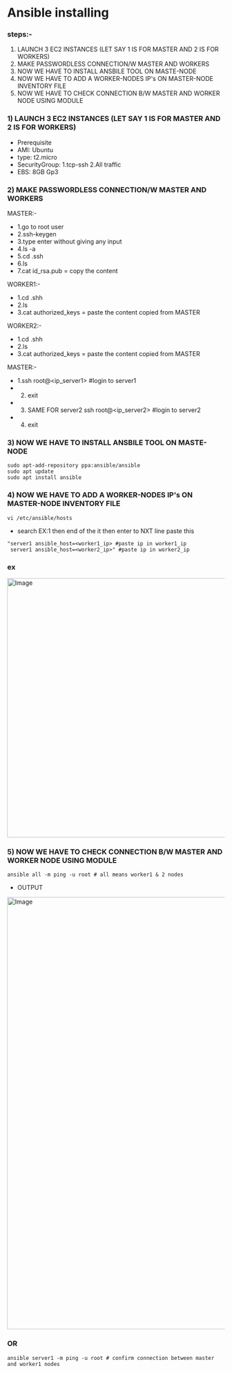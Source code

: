 # Ansible installing
### steps:- 
1) LAUNCH 3 EC2 INSTANCES (LET SAY 1 IS FOR MASTER AND 2 IS FOR WORKERS)
2) MAKE PASSWORDLESS CONNECTION/W MASTER AND WORKERS
3) NOW WE HAVE TO INSTALL ANSBILE TOOL ON MASTE-NODE
4) NOW WE HAVE TO ADD A WORKER-NODES IP's ON MASTER-NODE INVENTORY FILE
5) NOW WE HAVE TO CHECK CONNECTION B/W MASTER AND WORKER NODE USING MODULE

### 1) LAUNCH 3 EC2 INSTANCES (LET SAY 1 IS FOR MASTER AND 2 IS FOR WORKERS)
- Prerequisite
- AMI: Ubuntu
- type: t2.micro
- SecurityGroup: 1.tcp-ssh
  		 2.All traffic
- EBS: 8GB Gp3

### 2) MAKE PASSWORDLESS CONNECTION/W MASTER AND WORKERS
MASTER:-
- 1.go to root user 
- 2.ssh-keygen 
- 3.type enter without giving any input 
- 4.ls -a 
- 5.cd .ssh 
- 6.ls 
- 7.cat id_rsa.pub = copy the content

WORKER1:- 
- 1.cd .shh
- 2.ls
- 3.cat authorized_keys = paste the content copied from MASTER

WORKER2:- 
- 1.cd .shh
- 2.ls
- 3.cat authorized_keys = paste the content copied from MASTER

MASTER:- 
- 1.ssh root@<ip_server1> #login to server1
- 2. exit
- 3. SAME FOR server2  ssh root@<ip_server2> #login to server2
- 4. exit

### 3) NOW WE HAVE TO INSTALL ANSBILE TOOL ON MASTE-NODE
```
sudo apt-add-repository ppa:ansible/ansible
sudo apt update
sudo apt install ansible 
```
### 4) NOW WE HAVE TO ADD A WORKER-NODES IP's ON MASTER-NODE INVENTORY FILE
```
vi /etc/ansible/hosts 
```

- search EX:1 then end of the it then enter to NXT line paste this 
```
"server1 ansible_host=<worker1_ip> #paste ip in worker1_ip 
 server1 ansible_host=<worker2_ip>" #paste ip in worker2_ip
```
### ex 
<img alt="Image" src="https://github.com/user-attachments/assets/3f15b6cf-3fd8-4f27-9ab4-912c3fd12360" width="600px"> 

### 5) NOW WE HAVE TO CHECK CONNECTION B/W MASTER AND WORKER NODE USING MODULE
```
ansible all -m ping -u root # all means worker1 & 2 nodes
```
- OUTPUT
<img alt="Image" src="https://github.com/user-attachments/assets/942375e9-339b-4608-a89d-75b165a11f31" width="1000px"> 

### OR
```
ansible server1 -m ping -u root # confirm connection between master and worker1 nodes
```
